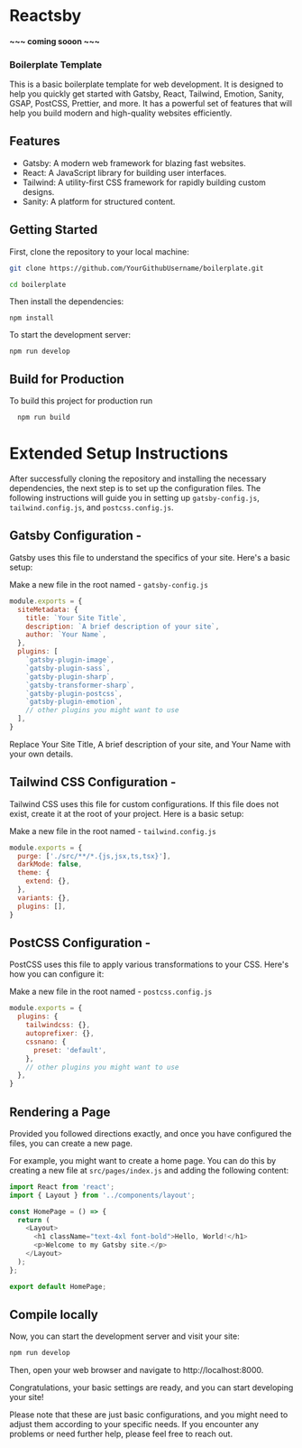 # Reactsby 
#### ~~~  coming sooon ~~~  ####
### Boilerplate Template

This is a basic boilerplate template for web development. It is designed to help you quickly get started with Gatsby, React, Tailwind, Emotion, Sanity, GSAP, PostCSS, Prettier, and more. It has a powerful set of features that will help you build modern and high-quality websites efficiently.


## Features
- Gatsby: A modern web framework for blazing fast websites.
- React: A JavaScript library  for building user interfaces.
- Tailwind: A utility-first CSS framework for rapidly building custom designs.
- Sanity: A platform for structured content.


## Getting Started
First, clone the repository to your local machine:

```bash
git clone https://github.com/YourGithubUsername/boilerplate.git

cd boilerplate
```
Then install the dependencies:
```bashCopy code
npm install 
```
To start the development server:

```
npm run develop
```


## Build for Production

To build this project for production run

```bash
  npm run build
```


# Extended Setup Instructions
After successfully cloning the repository and installing the necessary dependencies, the next step is to set up the configuration files. The following instructions will guide you in setting up ```gatsby-config.js```, ```tailwind.config.js```, and ```postcss.config.js```.


## Gatsby Configuration - 
Gatsby uses this file to understand the specifics of your site. Here's a basic setup:

Make a new file in the root named - 
```gatsby-config.js```




```javascript
module.exports = {
  siteMetadata: {
    title: `Your Site Title`,
    description: `A brief description of your site`,
    author: `Your Name`,
  },
  plugins: [
    `gatsby-plugin-image`,
    `gatsby-plugin-sass`,
    `gatsby-plugin-sharp`,
    `gatsby-transformer-sharp`,
    `gatsby-plugin-postcss`,
    `gatsby-plugin-emotion`,
    // other plugins you might want to use
  ],
}
```
Replace Your Site Title, A brief description of your site, and Your Name with your own details.

## Tailwind CSS Configuration -
Tailwind CSS uses this file for custom configurations. If this file does not exist, create it at the root of your project. Here is a basic setup:
 
Make a new file in the root named - ```tailwind.config.js```

```javascript
module.exports = {
  purge: ['./src/**/*.{js,jsx,ts,tsx}'],
  darkMode: false,
  theme: {
    extend: {},
  },
  variants: {},
  plugins: [],
}
```

## PostCSS Configuration  -
PostCSS uses this file to apply various transformations to your CSS. Here's how you can configure it:
 
Make a new file in the root named - ```postcss.config.js```

```javascript
module.exports = {
  plugins: {
    tailwindcss: {},
    autoprefixer: {},
    cssnano: {
      preset: 'default',
    },
    // other plugins you might want to use
  },
}

```

## Rendering a Page

Provided you followed directions exactly, and once you have configured the files, you can create a new page.

For example, you might want to create a home page. You can do this by creating a new file at ```src/pages/index.js``` and adding the following content:

```javascript
import React from 'react';
import { Layout } from '../components/layout';

const HomePage = () => {
  return (
    <Layout>
      <h1 className="text-4xl font-bold">Hello, World!</h1>
      <p>Welcome to my Gatsby site.</p>
    </Layout>
  );
};

export default HomePage;

```
    
## Compile locally
Now, you can start the development server and visit your site:
```bash
npm run develop
```

Then, open your web browser and navigate to http://localhost:8000.

Congratulations, your basic settings are ready, and you can start developing your site!

Please note that these are just basic configurations, and you might need to adjust them according to your specific needs. If you encounter any problems or need further help, please feel free to reach out.
